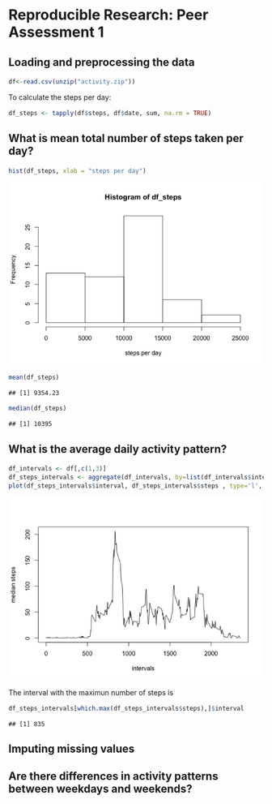 # Reproducible Research: Peer Assessment 1


## Loading and preprocessing the data

```r
df<-read.csv(unzip("activity.zip"))
```
To calculate the steps per day:

```r
df_steps <- tapply(df$steps, df$date, sum, na.rm = TRUE)
```


## What is mean total number of steps taken per day?

```r
hist(df_steps, xlab = "steps per day")
```

![](PA1_template_files/figure-html/unnamed-chunk-3-1.png) 

```r
mean(df_steps)
```

```
## [1] 9354.23
```

```r
median(df_steps)
```

```
## [1] 10395
```



## What is the average daily activity pattern?

```r
df_intervals <- df[,c(1,3)]
df_steps_intervals <- aggregate(df_intervals, by=list(df_intervals$interval), mean, na.rm=TRUE)
plot(df_steps_intervals$interval, df_steps_intervals$steps , type='l', xlab = "intervals", ylab="median steps")
```

![](PA1_template_files/figure-html/unnamed-chunk-4-1.png) 

The interval with the maximun number of steps is

```r
df_steps_intervals[which.max(df_steps_intervals$steps),]$interval
```

```
## [1] 835
```


## Imputing missing values



## Are there differences in activity patterns between weekdays and weekends?
